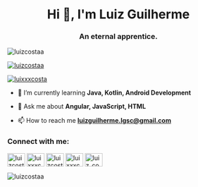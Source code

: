<h1 align="center">Hi 👋, I'm Luiz Guilherme</h1>
<h3 align="center">An eternal apprentice.</h3>

<p align="left"> <img src="https://komarev.com/ghpvc/?username=luizcostaa&label=Profile%20views&color=0e75b6&style=flat" alt="luizcostaa" /> </p>

<p align="left"> <a href="https://github.com/ryo-ma/github-profile-trophy"><img src="https://github-profile-trophy.vercel.app/?username=luizcostaa" alt="luizcostaa" /></a> </p>

<p align="left"> <a href="https://twitter.com/luixxxcosta" target="blank"><img src="https://img.shields.io/twitter/follow/luixxxcosta?logo=twitter&style=for-the-badge" alt="luixxxcosta" /></a> </p>

- 🌱 I’m currently learning **Java, Kotlin, Android Development**

- 💬 Ask me about **Angular, JavaScript, HTML**

- 📫 How to reach me **luizguilherme.lgsc@gmail.com**

<p align="left">
<h3 align="left">Connect with me:</h3>
<a href="https://dev.to/luizcostaa" target="blank"><img align="center" src="https://cdn.jsdelivr.net/npm/simple-icons@3.0.1/icons/dev-dot-to.svg" alt="luizcostaa" height="30" width="40" /></a>
<a href="https://twitter.com/luixxxcosta" target="blank"><img align="center" src="https://cdn.jsdelivr.net/npm/simple-icons@3.0.1/icons/twitter.svg" alt="luixxxcosta" height="30" width="40" /></a>
<a href="https://linkedin.com/in/luizcostaa" target="blank"><img align="center" src="https://cdn.jsdelivr.net/npm/simple-icons@3.0.1/icons/linkedin.svg" alt="luizcostaa" height="30" width="40" /></a>
<a href="https://stackoverflow.com/users/luixxxcosta" target="blank"><img align="center" src="https://cdn.jsdelivr.net/npm/simple-icons@3.0.1/icons/stackoverflow.svg" alt="luixxxcosta" height="30" width="40" /></a>
<a href="https://instagram.com/luiz_costaa" target="blank"><img align="center" src="https://cdn.jsdelivr.net/npm/simple-icons@3.0.1/icons/instagram.svg" alt="luiz_costaa" height="30" width="40" /></a>
</p>

<!--
<h3 align="left">Languages and Tools:</h3>
<p align="left"> <a href="https://angular.io" target="_blank"> <img src="https://devicons.github.io/devicon/devicon.git/icons/angularjs/angularjs-original.svg" alt="angularjs" width="40" height="40"/> </a> <a href="https://babeljs.io/" target="_blank"> <img src="https://www.vectorlogo.zone/logos/babeljs/babeljs-icon.svg" alt="babel" width="40" height="40"/> </a> <a href="https://getbootstrap.com" target="_blank"> <img src="https://devicons.github.io/devicon/devicon.git/icons/bootstrap/bootstrap-plain.svg" alt="bootstrap" width="40" height="40"/> </a> <a href="https://www.cprogramming.com/" target="_blank"> <img src="https://devicons.github.io/devicon/devicon.git/icons/c/c-original.svg" alt="c" width="40" height="40"/> </a> <a href="https://www.w3schools.com/css/" target="_blank"> <img src="https://devicons.github.io/devicon/devicon.git/icons/css3/css3-original-wordmark.svg" alt="css3" width="40" height="40"/> </a> <a href="https://www.cypress.io" target="_blank"> <img src="https://raw.githubusercontent.com/simple-icons/simple-icons/6e46ec1fc23b60c8fd0d2f2ff46db82e16dbd75f/icons/cypress.svg" alt="cypress" width="40" height="40"/> </a> <a href="https://www.figma.com/" target="_blank"> <img src="https://www.vectorlogo.zone/logos/figma/figma-icon.svg" alt="figma" width="40" height="40"/> </a> <a href="https://git-scm.com/" target="_blank"> <img src="https://www.vectorlogo.zone/logos/git-scm/git-scm-icon.svg" alt="git" width="40" height="40"/> </a> <a href="https://ionicframework.com" target="_blank"> <img src="https://upload.wikimedia.org/wikipedia/commons/d/d1/Ionic_Logo.svg" alt="ionic" width="40" height="40"/> </a> <a href="https://developer.mozilla.org/en-US/docs/Web/JavaScript" target="_blank"> <img src="https://devicons.github.io/devicon/devicon.git/icons/javascript/javascript-original.svg" alt="javascript" width="40" height="40"/> </a> <a href="https://www.jenkins.io" target="_blank"> <img src="https://www.vectorlogo.zone/logos/jenkins/jenkins-icon.svg" alt="jenkins" width="40" height="40"/> </a> <a href="https://mariadb.org/" target="_blank"> <img src="https://www.vectorlogo.zone/logos/mariadb/mariadb-icon.svg" alt="mariadb" width="40" height="40"/> </a> <a href="https://www.mysql.com/" target="_blank"> <img src="https://devicons.github.io/devicon/devicon.git/icons/mysql/mysql-original-wordmark.svg" alt="mysql" width="40" height="40"/> </a> <a href="https://nodejs.org" target="_blank"> <img src="https://devicons.github.io/devicon/devicon.git/icons/nodejs/nodejs-original-wordmark.svg" alt="nodejs" width="40" height="40"/> </a> <a href="https://www.typescriptlang.org/" target="_blank"> <img src="https://devicons.github.io/devicon/devicon.git/icons/typescript/typescript-original.svg" alt="typescript" width="40" height="40"/> </a> </p>
-->
<p><img align="center" src="https://github-readme-stats.vercel.app/api/top-langs/?username=luizcostaa&layout=compact" alt="luizcostaa" /></p>
